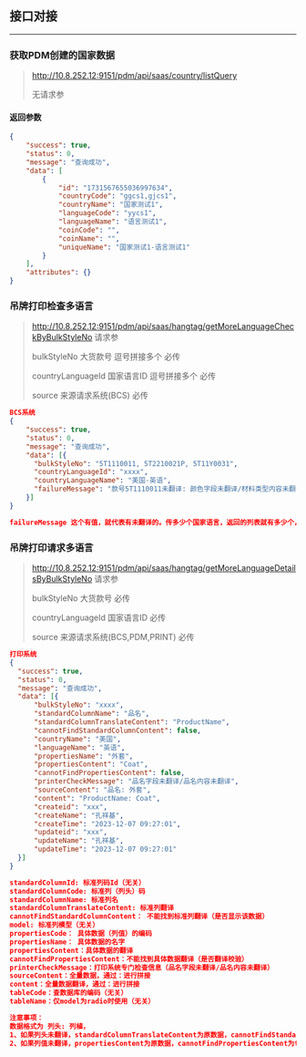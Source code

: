 ## 接口对接
***

### 获取PDM创建的国家数据
> http://10.8.252.12:9151/pdm/api/saas/country/listQuery
> 
> 无请求参

#### 返回参数
```json
{
    "success": true,
    "status": 0,
    "message": "查询成功",
    "data": [
        {
            "id": "1731567655036997634",
            "countryCode": "ggcs1,gjcs1",
            "countryName": "国家测试1",
            "languageCode": "yycs1",
            "languageName": "语言测试1",
            "coinCode": "",
            "coinName": "",
            "uniqueName": "国家测试1-语言测试1"
        }
    ],
    "attributes": {}
}
```

### 吊牌打印检查多语言
> http://10.8.252.12:9151/pdm/api/saas/hangtag/getMoreLanguageCheckByBulkStyleNo
> 请求参
>
> bulkStyleNo 大货款号 逗号拼接多个 必传
>
> countryLanguageId 国家语言ID 逗号拼接多个 必传
>
> source 来源请求系统(BCS) 必传

```json
BCS系统
{
    "success": true,
    "status": 0,
    "message": "查询成功",
    "data": [{
      "bulkStyleNo": "5T1110011, 5T2210021P, 5T11Y0031",
      "countryLanguageId": "xxxx",
      "countryLanguageName": "美国-英语",
      "failureMessage": "款号5T1110011未翻译: 颜色字段未翻译/材料类型内容未翻译\n款号5T2210021P未翻译: 颜色字段未翻译/材料类型内容未翻译",
    }]
}

failureMessage 这个有值，就代表有未翻译的。传多少个国家语言，返回的列表就有多少个，没做筛选
```

### 吊牌打印请求多语言
> http://10.8.252.12:9151/pdm/api/saas/hangtag/getMoreLanguageDetailsByBulkStyleNo
> 请求参
> 
> bulkStyleNo 大货款号 必传
> 
> countryLanguageId 国家语言ID 必传
> 
> source 来源请求系统(BCS,PDM,PRINT) 必传

```json
打印系统
{
  "success": true,
  "status": 0,
  "message": "查询成功",
  "data": [{
      "bulkStyleNo": "xxxx",
      "standardColumnName": "品名",
      "standardColumnTranslateContent": "ProductName",
      "cannotFindStandardColumnContent": false,
      "countryName": "美国",
      "languageName": "英语",
      "propertiesName": "外套",
      "propertiesContent": "Coat",
      "cannotFindPropertiesContent": false,
      "printerCheckMessage": "品名字段未翻译/品名内容未翻译",
      "sourceContent": "品名: 外套",
      "content": "ProductName: Coat",
      "createid": "xxx",
      "createName": "孔祥基",
      "createTime": "2023-12-07 09:27:01",
      "updateid": "xxx",
      "updateName": "孔祥基",
      "updateTime": "2023-12-07 09:27:01"
  }]
}

standardColumnId: 标准列码Id（无关）
standardColumnCode: 标准列（列头）码
standardColumnName: 标准列名
standardColumnTranslateContent: 标准列翻译
cannotFindStandardColumnContent： 不能找到标准列翻译（是否显示该数据）
model: 标准列模型（无关）
propertiesCode： 具体数据（列值）的编码
propertiesName： 具体数据的名字
propertiesContent：具体数据的翻译
cannotFindPropertiesContent：不能找到具体数据翻译（是否翻译校验）
printerCheckMessage：打印系统专门检查信息（品名字段未翻译/品名内容未翻译）
sourceContent：全量数据，通过：进行拼接
content：全量数据翻译，通过：进行拼接
tableCode：查数据库的编码（无关）
tableName：仅model为radio时使用（无关）

注意事项：
数据格式为 列头: 列植，
1、如果列头未翻译，standardColumnTranslateContent为原数据，cannotFindStandardColumnContent为true，否则为false
2、如果列值未翻译，propertiesContent为原数据，cannotFindPropertiesContent为true，否则为false
```